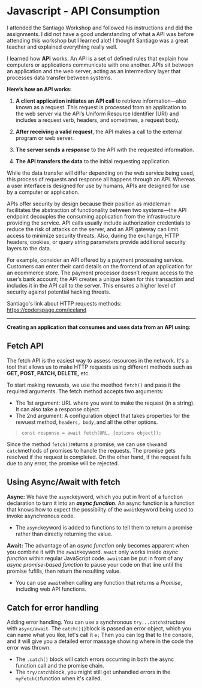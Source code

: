 # Javascript - API Consumption

I attended the Santiago Workshop and followed his instructions and did the assignments. I did not have a good understanding of what a API was before
attending this workshop but I learned alot! I thought Santiago was a great teacher and explained everything really well.

I learned how **API** works. An API is a set of defined rules that explain how computers or applications communicate with one another. APIs sit between an application and the web server, 
acting as an intermediary layer that processes data transfer between systems.

**Here’s how an API works:**
1. **A client application initiates an API call** to retrieve information—also known as a request. 
This request is processed from an application to the web server via the API’s Uniform Resource Identifier (URI) and includes a request verb, 
headers, and sometimes, a request body.

2. **After receiving a valid request**, the API makes a call to the external program or web server.

3. **The server sends a _response_** to the API with the requested information.

4. **The API transfers the data** to the initial requesting application.

While the data transfer will differ depending on the web service being used, this process of requests and response all happens through an API. 
Whereas a user interface is designed for use by humans, APIs are designed for use by a computer or application.

APIs offer security by design because their position as middleman facilitates the abstraction of functionality between two systems—the API 
endpoint decouples the consuming application from the infrastructure providing the service. 
API calls usually include authorization credentials to reduce the risk of attacks on the server, and an API gateway can limit access to minimize security threats. 
Also, during the exchange, HTTP headers, cookies, or query string parameters provide additional security layers to the data.

For example, consider an API offered by a payment processing service. Customers can enter their card details on the frontend of an application for an ecommerce store.
The payment processor doesn’t require access to the user’s bank account; the API creates a unique token for this transaction and includes it in the API call to the server. 
This ensures a higher level of security against potential hacking threats.

Santiago's link about HTTP requests methods: https://coderspage.com/iceland
 
---------------------------------------------------------------------------------
**Creating an application that consumes and uses data from an API using:** 

## **Fetch API**

The fetch API is the easiest way to assess resources in the network. It's a tool that allows us to make HTTP requests using different methods such as **GET, POST, PATCH, DELETE,** etc. 

To start making rewuests, we use the meethod ```fetch()``` and pass it the required arguments. The fetch method accepts two arguments:
- The 1st argument: URL where you want to make the request (in a string). It can also take a response object.
- The 2nd argument: A configuration object that takes properties for the rewuest method, ```headers, body,```and all the other options.
> ```const response = await fetch(URL, {options object});```

Since the method ```fetch()```returns a promise, we can use ```then```and ```catch```methods of promises to handle the requests. The promise gets resolved if the request is completed. On the other hand, if the request fails due to any error, the promise will be rejected.

## **Using Async/Await with fetch**

**Async:** We have the ```async```keyword, which you put in front of a function declaration to turn it into an ***async function***. An async function is a function that knows how to expect the possibility of the ```await```keyword being used to invoke asynchronous code.
- The ```async```keyword is added to functions to tell them to return a promise rather than directly returning the value.

**Await:** The advantage of an *async function* only becomes apparent when you combine it with the ```await```keyword. ```await``` only works inside *async function* within regular JavaScript code. ```await```can be put in front of any *async promise-based function* to 
pause your code on that line until the promise fufills, then return the resulting value. 
- You can use ```await```when calling any function that returns a *Promise*, including web API functions.

## **Catch for error handling**

Adding error handling. You can use a synchronous ```try...catch```structure with ```async/await```. The ```catch(){}```block is passed an error object, which you can name what you like, let's call it ```e;``` Then you can log that to the console, 
and it will give you a detailed error massage showing where in the code the error was thrown.
- The ```.catch()``` block will catch errors occurring in both the async function call and the promise chain.
- The ```try/catch```block, you might still get unhandled errors in the ```myFetch()```function when it's called.



